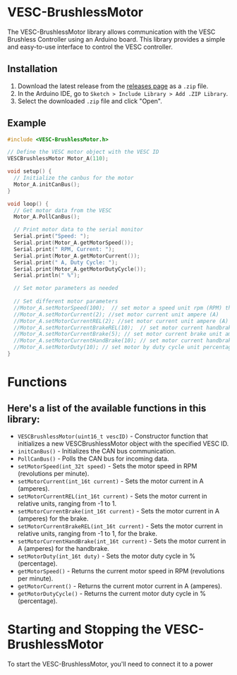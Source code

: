# VESC-BrushlessMotor

The VESC-BrushlessMotor library allows communication with the VESC Brushless Controller using an Arduino board. This library provides a simple and easy-to-use interface to control the VESC controller.

## Installation

1. Download the latest release from the [releases page](https://github.com/NonStopBle/VESC-BrushlessMotor/releases) as a `.zip` file.
2. In the Arduino IDE, go to `Sketch > Include Library > Add .ZIP Library`.
3. Select the downloaded `.zip` file and click "Open".

## Example

```cpp
#include <VESC-BrushlessMotor.h>

// Define the VESC motor object with the VESC ID
VESCBrushlessMotor Motor_A(110);

void setup() {
  // Initialize the canbus for the motor
  Motor_A.initCanBus();
}

void loop() {
  // Get motor data from the VESC
  Motor_A.PollCanBus();

  // Print motor data to the serial monitor
  Serial.print("Speed: ");
  Serial.print(Motor_A.getMotorSpeed());
  Serial.print(" RPM, Current: ");
  Serial.print(Motor_A.getMotorCurrent());
  Serial.print(" A, Duty Cycle: ");
  Serial.print(Motor_A.getMotorDutyCycle());
  Serial.println(" %");

  // Set motor parameters as needed
  
  // Set different motor parameters
  //Motor_A.setMotorSpeed(100);  // set motor a speed unit rpm (RPM) this library already convert from ERPM to RPM
  //Motor_A.setMotorCurrent(2); //set motor current unit ampere (A)
  //Motor_A.setMotorCurrentREL(2); //set motor current unit ampere (A)
  //Motor_A.setMotorCurrentBrakeREL(10);  // set motor current handbrake rel unit percentage (%)
  //Motor_A.setMotorCurrentBrake(5); // set motor current brake unit amepere (A)
  //Motor_A.setMotorCurrentHandBrake(10); // set motor current handbrake unit amepere (A)
  //Motor_A.setMotorDuty(10); // set motor by duty cycle unit percentage (%)
}
```


# Functions
## Here's a list of the available functions in this library:

- `VESCBrushlessMotor(uint16_t vescID)` - Constructor function that initializes a new VESCBrushlessMotor object with the specified VESC ID.
- `initCanBus()` - Initializes the CAN bus communication.
- `PollCanBus()` - Polls the CAN bus for incoming data.
- `setMotorSpeed(int_32t speed)` - Sets the motor speed in RPM (revolutions per minute).
- `setMotorCurrent(int_16t current)` - Sets the motor current in A (amperes).
- `setMotorCurrentREL(int_16t current)` - Sets the motor current in relative units, ranging from -1 to 1.
- `setMotorCurrentBrake(int_16t current)` - Sets the motor current in A (amperes) for the brake.
- `setMotorCurrentBrakeREL(int_16t current)` - Sets the motor current in relative units, ranging from -1 to 1, for the brake.
- `setMotorCurrentHandBrake(int_16t current)` - Sets the motor current in A (amperes) for the handbrake.
- `setMotorDuty(int_16t duty)` - Sets the motor duty cycle in % (percentage).
- `getMotorSpeed()` - Returns the current motor speed in RPM (revolutions per minute).
- `getMotorCurrent()` - Returns the current motor current in A (amperes).
- `getMotorDutyCycle()` - Returns the current motor duty cycle in % (percentage).


# Starting and Stopping the VESC-BrushlessMotor
To start the VESC-BrushlessMotor, you'll need to connect it to a power
